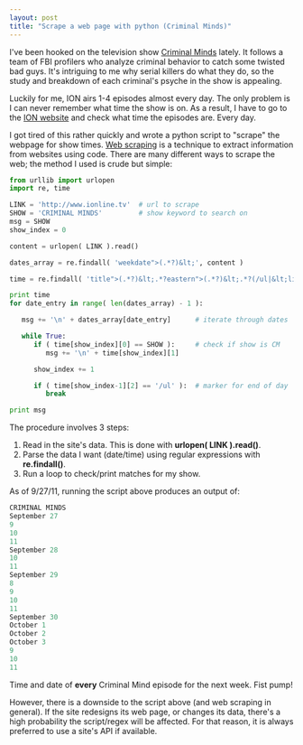 ```yaml
---
layout: post
title: "Scrape a web page with python (Criminal Minds)"
---
```


I've been hooked on the television show [Criminal Minds][1] lately. It follows a team of FBI profilers who analyze criminal behavior to catch some twisted bad guys. It's intriguing to me why serial killers do what they do, so the study and breakdown of each criminal's psyche in the show is appealing.

Luckily for me, ION airs 1-4 episodes almost every day. The only problem is I can never remember what time the show is on. As a result, I have to go to the [ION website][2] and check what time the episodes are. Every day.

I got tired of this rather quickly and wrote a python script to "scrape" the webpage for show times. [Web scraping][3] is a technique to extract information from websites using code. There are many different ways to scrape the web; the method I used is crude but simple:

``` python
from urllib import urlopen
import re, time

LINK = 'http://www.ionline.tv'  # url to scrape
SHOW = 'CRIMINAL MINDS'         # show keyword to search on
msg = SHOW
show_index = 0

content = urlopen( LINK ).read()

dates_array = re.findall( 'weekdate">(.*?)&lt;', content )

time = re.findall( 'title">(.*?)&lt;.*?eastern">(.*?)&lt;.*?(/ul|&lt;li)', content )

print time
for date_entry in range( len(dates_array) - 1 ):

   msg += '\n' + dates_array[date_entry]      # iterate through dates

   while True:                         
      if ( time[show_index][0] == SHOW ):     # check if show is CM
         msg += '\n' + time[show_index][1]

      show_index += 1

      if ( time[show_index-1][2] == '/ul' ):  # marker for end of day
         break

print msg
```

The procedure involves 3 steps:

1. Read in the site's data. This is done with **urlopen( LINK ).read()**.
2. Parse the data I want (date/time) using regular expressions with **re.findall()**.
3. Run a loop to check/print matches for my show.

As of 9/27/11, running the script above produces an output of:

``` python
CRIMINAL MINDS
September 27
9
10
11
September 28
10
11
September 29
8
9
10
11
September 30
October 1
October 2
October 3
9
10
11
```

Time and date of **every** Criminal Mind episode for the next week. Fist pump!

However, there is a downside to the script above (and web scraping in general). If the site redesigns its web page, or changes its data, there's a high probability the script/regex will be affected. For that reason, it is always preferred to use a site's API if available.

[1]: http://en.wikipedia.org/wiki/Criminal_Minds
[2]: http://www.iontelevision.com/
[3]: http://en.wikipedia.org/wiki/Web_scraping
